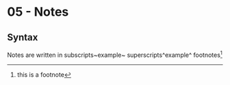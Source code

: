 # 05 - Notes

## Syntax

Notes are written in 
subscripts~example~ superscripts^example^
footnotes[^1]

[^1]: this is a footnote
